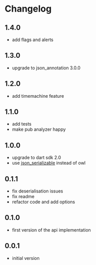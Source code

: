# Changelog

## 1.4.0

- add flags and alerts

## 1.3.0

- upgrade to json_annotation 3.0.0

## 1.2.0

- add timemachine feature

## 1.1.0

- add tests
- make pub analyzer happy

## 1.0.0

- upgrade to dart sdk 2.0
- use [json_serializable](https://github.com/dart-lang/json_serializable) instead of owl

## 0.1.1

- fix deserialisation issues
- fix readme
- refactor code and add options

## 0.1.0

- first version of the api implementation

## 0.0.1

- initial version
